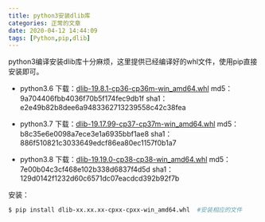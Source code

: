```yaml
---
title: python3安装dlib库
categories: 正常的文章
date: 2020-04-12 14:44:09
tags: [Python,pip,dlib]
---
```


python3编译安装dlib库十分麻烦，这里提供已经编译好的whl文件，使用pip直接安装即可。

<!-- more -->

- python3.6
    下载：[dlib-19.8.1-cp36-cp36m-win_amd64.whl](https://raw-1257226137.file.myqcloud.com/download/dlib/dlib-19.8.1-cp36-cp36m-win_amd64.whl)
    md5：9a704406fbb4036f70b5f174fec9db1f
    sha1：e2e49b82b8dee6a9483362713239558c42c38fea

- python3.7
    下载：[dlib-19.17.99-cp37-cp37m-win_amd64.whl](https://raw-1257226137.file.myqcloud.com/download/dlib/dlib-19.17.99-cp37-cp37m-win_amd64.whl)
    md5：b8c35e6e0098a7ece3e1a6935bbf1ae8
    sha1：886f510821c3033649edcf86ea80ec1157f0b1a7

- python3.8
    下载：[dlib-19.19.0-cp38-cp38-win_amd64.whl](https://raw-1257226137.file.myqcloud.com/download/dlib/dlib-19.19.0-cp38-cp38-win_amd64.whl)
    md5：7e00b04c3cf468e102b338d6837f4d5d
    sha1：129d0142f1232d60c6571dc07eacdcd392b92f7b

安装：

```bash
$ pip install dlib-xx.xx.xx-cpxx-cpxx-win_amd64.whl  #安装相应的文件
```
